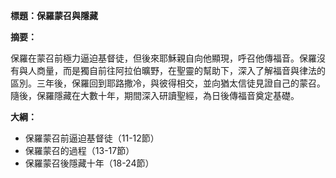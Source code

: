 **標題：保羅蒙召與隱藏**

**摘要：**

保羅在蒙召前極力逼迫基督徒，但後來耶穌親自向他顯現，呼召他傳福音。保羅沒有與人商量，而是獨自前往阿拉伯曠野，在聖靈的幫助下，深入了解福音與律法的區別。三年後，保羅回到耶路撒冷，與彼得相交，並向猶太信徒見證自己的蒙召。隨後，保羅隱藏在大數十年，期間深入研讀聖經，為日後傳福音奠定基礎。

**大綱：**

* 保羅蒙召前逼迫基督徒（11-12節）
* 保羅蒙召的過程（13-17節）
* 保羅蒙召後隱藏十年（18-24節）